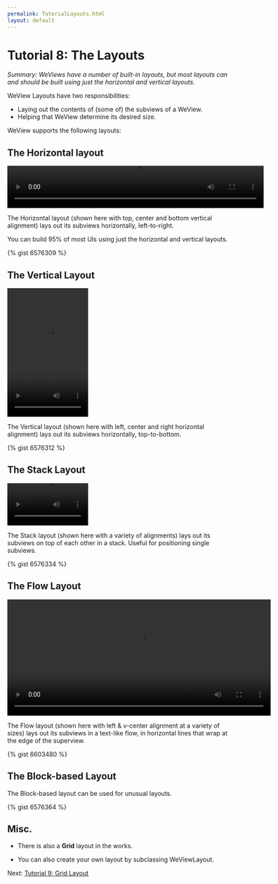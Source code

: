 ```yaml
---
permalink: TutorialLayouts.html
layout: default
---
```


# Tutorial 8: The Layouts


<!-- TEMPLATE START -->

*Summary: WeViews have a number of built-in layouts, but most layouts can and should be built using just the horizontal and vertical layouts.*

WeView Layouts have two responsibilities:

* Laying out the contents of (some of) the subviews of a WeView.
* Helping that WeView determine its desired size.  

WeView supports the following layouts:

## The Horizontal layout

<video WIDTH="584" HEIGHT="96" AUTOPLAY="true" controls="true" LOOP="true" class="embedded_video" >
    <source src="videos/video-16CDA2D1-C93D-4592-961F-70070A6BFE94-95164-000693963F118B5A.mp4" type="video/mp4" />
    <source src="videos/video-16CDA2D1-C93D-4592-961F-70070A6BFE94-95164-000693963F118B5A.webm" type="video/webm" />
</video>

The Horizontal layout (shown here with top, center and bottom vertical alignment) lays out its subviews horizontally, left-to-right.

You can build 95% of most UIs using just the horizontal and vertical layouts.

{% gist 6576309 %}

## The Vertical Layout

<video WIDTH="184" HEIGHT="292" AUTOPLAY="true" controls="true" LOOP="true" class="embedded_video" >
    <source src="videos/video-3508A3A7-5F9C-4CE6-9761-3A052B464BF1-95164-0006939E2698041E.mp4" type="video/mp4" />
    <source src="videos/video-3508A3A7-5F9C-4CE6-9761-3A052B464BF1-95164-0006939E2698041E.webm" type="video/webm" />
</video>

The Vertical layout (shown here with left, center and right horizontal alignment) lays out its subviews horizontally, top-to-bottom.

{% gist 6576312 %}

## The Stack Layout

<video WIDTH="184" HEIGHT="96" AUTOPLAY="true" controls="true" LOOP="true" class="embedded_video" >
    <source src="videos/video-1D33CEE1-B9CD-44FF-A0CC-9DC09AC47E86-95164-000693A4BC594F85.mp4" type="video/mp4" />
    <source src="videos/video-1D33CEE1-B9CD-44FF-A0CC-9DC09AC47E86-95164-000693A4BC594F85.webm" type="video/webm" />
</video>

The Stack layout (shown here with a variety of alignments) lays out its subviews on top of each other in a stack.  Useful for positioning single subviews.

{% gist 6576334 %}

## The Flow Layout

<video WIDTH="600" HEIGHT="264" AUTOPLAY="true" controls="true" LOOP="true" class="embedded_video" >
    <source src="videos/video-EEED3A95-6951-4DBD-9178-7F7732A98A07-95164-000693B0756B7483.mp4" type="video/mp4" />
    <source src="videos/video-EEED3A95-6951-4DBD-9178-7F7732A98A07-95164-000693B0756B7483.webm" type="video/webm" />
</video>

The Flow layout (shown here with left & v-center alignment at a variety of sizes) lays out its subviews in a text-like flow, in horizontal lines that wrap at the edge of the superview.

{% gist 6603480 %}

## The Block-based Layout

The Block-based layout can be used for unusual layouts.

{% gist 6576364 %}

## Misc.

* There is also a __Grid__ layout in the works.

* You can also create your own layout by subclassing WeViewLayout.  

<!-- TEMPLATE END -->

<p class="nextLink">Next:  <a href="TutorialGridLayout.html">Tutorial 9: Grid Layout</a></p>